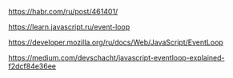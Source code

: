 https://habr.com/ru/post/461401/

https://learn.javascript.ru/event-loop

https://developer.mozilla.org/ru/docs/Web/JavaScript/EventLoop

https://medium.com/devschacht/javascript-eventloop-explained-f2dcf84e36ee